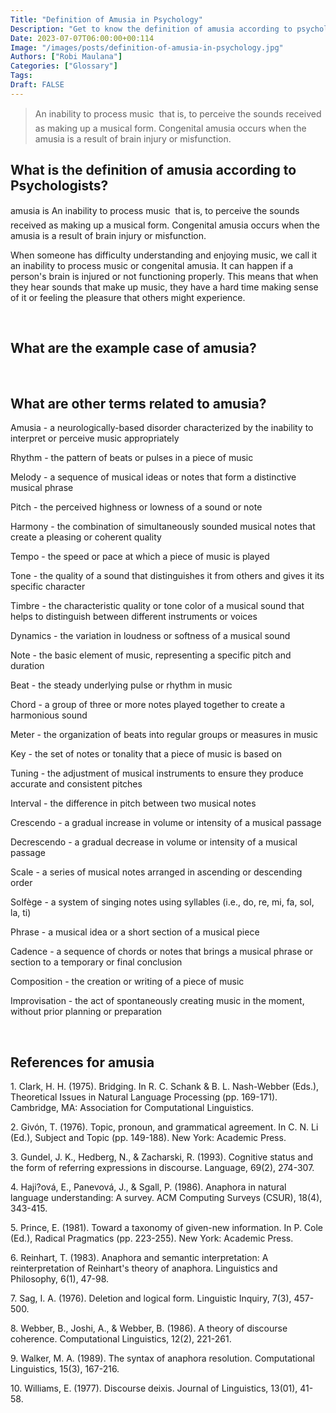 ```yaml
---
Title: "Definition of Amusia in Psychology"
Description: "Get to know the definition of amusia according to psychologists."
Date: 2023-07-07T06:00:00+00:114
Image: "/images/posts/definition-of-amusia-in-psychology.jpg"
Authors: ["Robi Maulana"]
Categories: ["Glossary"]
Tags: 
Draft: FALSE
---
```





> An inability to process music  that is, to perceive the sounds received as making up a musical form. Congenital amusia occurs when the amusia is a result of brain injury or misfunction.

## What is the definition of amusia according to Psychologists?

amusia is An inability to process music  that is, to perceive the sounds received as making up a musical form. Congenital amusia occurs when the amusia is a result of brain injury or misfunction.

When someone has difficulty understanding and enjoying music, we call it an inability to process music or congenital amusia. It can happen if a person's brain is injured or not functioning properly. This means that when they hear sounds that make up music, they have a hard time making sense of it or feeling the pleasure that others might experience.

 

## What are the example case of amusia?

 

## What are other terms related to amusia?

Amusia - a neurologically-based disorder characterized by the inability to interpret or perceive music appropriately

Rhythm - the pattern of beats or pulses in a piece of music

Melody - a sequence of musical ideas or notes that form a distinctive musical phrase

Pitch - the perceived highness or lowness of a sound or note

Harmony - the combination of simultaneously sounded musical notes that create a pleasing or coherent quality

Tempo - the speed or pace at which a piece of music is played

Tone - the quality of a sound that distinguishes it from others and gives it its specific character

Timbre - the characteristic quality or tone color of a musical sound that helps to distinguish between different instruments or voices

Dynamics - the variation in loudness or softness of a musical sound

Note - the basic element of music, representing a specific pitch and duration

Beat - the steady underlying pulse or rhythm in music

Chord - a group of three or more notes played together to create a harmonious sound

Meter - the organization of beats into regular groups or measures in music

Key - the set of notes or tonality that a piece of music is based on

Tuning - the adjustment of musical instruments to ensure they produce accurate and consistent pitches

Interval - the difference in pitch between two musical notes

Crescendo - a gradual increase in volume or intensity of a musical passage

Decrescendo - a gradual decrease in volume or intensity of a musical passage

Scale - a series of musical notes arranged in ascending or descending order

Solfège - a system of singing notes using syllables (i.e., do, re, mi, fa, sol, la, ti)

Phrase - a musical idea or a short section of a musical piece

Cadence - a sequence of chords or notes that brings a musical phrase or section to a temporary or final conclusion

Composition - the creation or writing of a piece of music

Improvisation - the act of spontaneously creating music in the moment, without prior planning or preparation

 

## References for amusia

1\. Clark, H. H. (1975). Bridging. In R. C. Schank & B. L. Nash-Webber (Eds.), Theoretical Issues in Natural Language Processing (pp. 169-171). Cambridge, MA: Association for Computational Linguistics.

2\. Givón, T. (1976). Topic, pronoun, and grammatical agreement. In C. N. Li (Ed.), Subject and Topic (pp. 149-188). New York: Academic Press.

3\. Gundel, J. K., Hedberg, N., & Zacharski, R. (1993). Cognitive status and the form of referring expressions in discourse. Language, 69(2), 274-307.

4\. Haji?ová, E., Panevová, J., & Sgall, P. (1986). Anaphora in natural language understanding: A survey. ACM Computing Surveys (CSUR), 18(4), 343-415.

5\. Prince, E. (1981). Toward a taxonomy of given-new information. In P. Cole (Ed.), Radical Pragmatics (pp. 223-255). New York: Academic Press.

6\. Reinhart, T. (1983). Anaphora and semantic interpretation: A reinterpretation of Reinhart's theory of anaphora. Linguistics and Philosophy, 6(1), 47-98.

7\. Sag, I. A. (1976). Deletion and logical form. Linguistic Inquiry, 7(3), 457-500.

8\. Webber, B., Joshi, A., & Webber, B. (1986). A theory of discourse coherence. Computational Linguistics, 12(2), 221-261.

9\. Walker, M. A. (1989). The syntax of anaphora resolution. Computational Linguistics, 15(3), 167-216.

10\. Williams, E. (1977). Discourse deixis. Journal of Linguistics, 13(01), 41-58.
